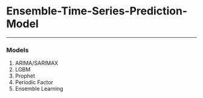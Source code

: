 # Ensemble-Time-Series-Prediction-Model
---
### Models 
1. ARIMA/SARIMAX
2. LGBM
3. Prophet
4. Periodic Factor
5. Ensemble Learning 

